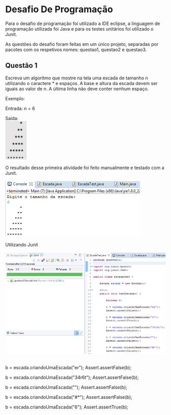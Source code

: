 # Desafio De Programação

<p>Para o desafio de programação foi utilizado a IDE eclipse, a linguagem de programação utilizada foi Java e para os testes unitários foi utilizado o Junit.<p>

As questões do desafio foram feitas em um único projeto, separadas por pacotes com os respetivos nomes: questao1, questao2 e questao3.

## Questão 1

Escreva um algoritmo que mostre na tela uma escada de tamanho n utilizando o caractere * e espaços. A base e altura da escada devem ser iguais ao valor de n. A última linha não deve conter nenhum espaço.

Exemplo:

Entrada:
n = 6

Saída: <br>
![Resultado da saida do programa](https://github.com/GlauberFerreiraAngelo/DesafioDaProgramacao/blob/main/escada.png)

O resultado desse primeira atividade foi feito manualmente e testado com a Junit. <br><br>
![Tela da questão 1](https://github.com/GlauberFerreiraAngelo/DesafioDaProgramacao/blob/main/tela%20da%20atividade%20escada.png)

Utilizando Junit <br><br>
![Tela da questão 1 Junit](https://github.com/GlauberFerreiraAngelo/DesafioDaProgramacao/blob/main/tela%20do%20Junit%20escada.png)
 
<br> 
b = escada.criandoUmaEscada("er");
Assert.assertFalse(b);
		
b = escada.criandoUmaEscada("34r6t");
Assert.assertFalse(b);
		
b = escada.criandoUmaEscada("");
Assert.assertFalse(b);
		
b = escada.criandoUmaEscada("#*");
Assert.assertFalse(b);

b = escada.criandoUmaEscada("6");
Assert.assertTrue(b);
